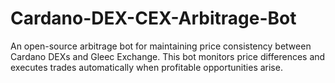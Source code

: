 # Cardano-DEX-CEX-Arbitrage-Bot
An open-source arbitrage bot for maintaining price consistency between Cardano DEXs and Gleec Exchange. This bot monitors price differences and executes trades automatically when profitable opportunities arise.
